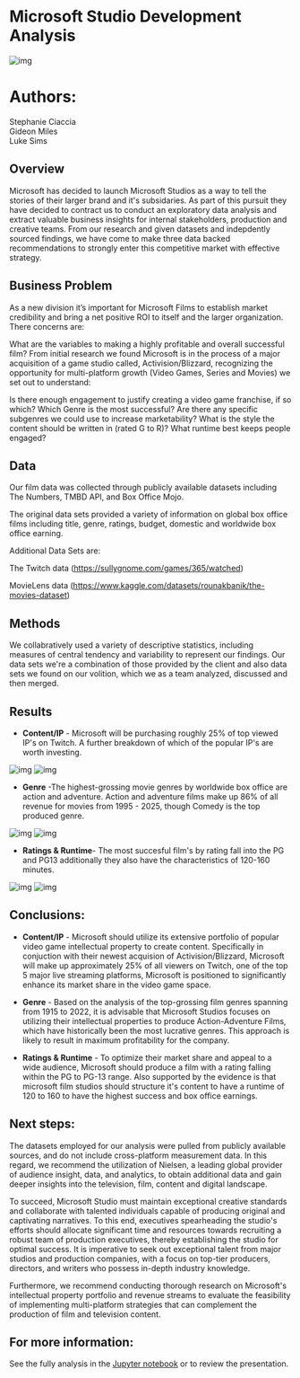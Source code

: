# Microsoft Studio Development Analysis

![img](https://www.inf1ntech.com/wp-content/uploads/2022/12/Microsoft-Activision-Blizzard.png)

# Authors: 

Stephanie Ciaccia
<br>
Gideon Miles
<br>
Luke Sims
<br>
## Overview

Microsoft has decided to launch Microsoft Studios as a way to tell the stories of their larger brand and it's subsidaries. As part of this pursuit they have decided to contract us to conduct an exploratory data analysis and extract valuable business insights for internal stakeholders, production and creative teams. From our research and given datasets and indepdently sourced findings, we have come to make three data backed recommendations to strongly enter this competitive market with effective strategy.

## Business Problem

As a new division it’s important for Microsoft Films to establish market credibility and bring a net positive ROI to itself and the larger organization. There concerns are: 

What are the variables to making a highly profitable and overall successful film? From initial research we found Microsoft is in the process of a major acquisition of a game studio called, Activision/Blizzard, recognizing the opportunity for multi-platform growth (Video Games, Series and Movies) we set out to understand: 

Is there enough engagement to justify creating a video game franchise, if so which? Which Genre is the most successful? Are there any specific subgenres we could use to increase marketability? What is the style the content should be written in (rated G to R)? What runtime best keeps people engaged? 

## Data

Our film data was collected through publicly available datasets including The Numbers, TMBD API, and Box Office Mojo.

The original data sets provided a variety of information on global box office films including title, genre, ratings, budget, domestic and worldwide box office earning. 

Additional Data Sets are: 

The Twitch data (https://sullygnome.com/games/365/watched)

MovieLens data (https://www.kaggle.com/datasets/rounakbanik/the-movies-dataset)

## Methods

We collabratively used a variety of descriptive statistics, including measures of central tendency and variability to represent our findings. 
Our data sets we're a combination of those provided by the client and also data sets we found on our volition, which we as a team analyzed, discussed and then merged. 

## Results

- **Content/IP** - Microsoft will be purchasing roughly 25% of top viewed IP's on Twitch. A further breakdown of which of the popular IP's are worth investing. 

![img](/images/EachIP.png)
![img](/images/viewershipbreakdown.png)


- **Genre** -The highest-grossing movie genres by worldwide box office are action and adventure. Action and adventure films make up 86% of all revenue for movies from 1995 - 2025, though Comedy is the top produced genre. 

![img](./images/box_office_revenue_share.png)
![img](./images/box_office_genre_market_share.png)

- **Ratings & Runtime**- The most succesful film's by rating fall into the PG and PG13 additionally they also have the characteristics of 120-160 minutes. 

![img](./images/BoxvsRuntime.png)
![img](./images/BoxOfficeSuccessvsRuntime.png)

## Conclusions:


- **Content/IP** - Microsoft should utilize its extensive portfolio of popular video game intellectual property to create content. Specifically in conjuction with their newest acquision of Activision/Blizzard, Microsoft will make up approximately 25% of all viewers on Twitch, one of the top 5 major live streaming platforms, Microsoft is positioned to significantly enhance its market share in the video game space.

- **Genre** - Based on the analysis of the top-grossing film genres spanning from 1915 to 2022, it is advisable that Microsoft Studios focuses on utilizing their intellectual properties to produce Action-Adventure Films, which have historically been the most lucrative genres. This approach is likely to result in maximum profitability for the company.

- **Ratings & Runtime** - To optimize their market share and appeal to a wide audience, Microsoft should produce a film with a rating falling within the PG to PG-13 range. Also supported by the evidence is that microsoft film studios should structure it's content to have a runtime of 120 to 160 to have the highest success and box office earnings. 



## Next steps:

The datasets employed for our analysis were pulled from publicly available sources, and do not include cross-platform measurement data. In this regard, we recommend the utilization of Nielsen, a leading global provider of audience insight, data, and analytics, to obtain additional data and gain deeper insights into the television, film, content and digital landscape. 

To succeed, Microsoft Studio must maintain exceptional creative standards and collaborate with talented individuals capable of producing original and captivating narratives. To this end, executives spearheading the studio's efforts should allocate significant time and resources towards recruiting a robust team of production executives, thereby establishing the studio for optimal success. It is imperative to seek out exceptional talent from major studios and production companies, with a focus on top-tier producers, directors, and writers who possess in-depth industry knowledge.

Furthermore, we recommend conducting thorough research on Microsoft's intellectual property portfolio and revenue streams to evaluate the feasibility of implementing multi-platform strategies that can complement the production of film and television content.


## For more information:

See the fully analysis in the [Jupyter notebook](https://github.com/stephcia/Microsoft_Film_Project) or to review the presentation.



